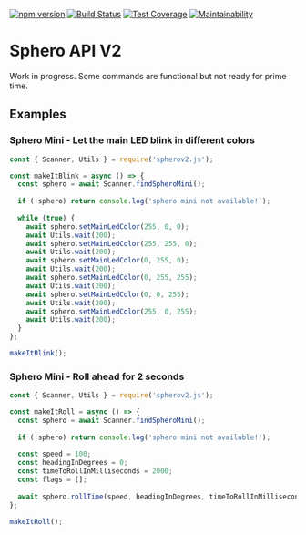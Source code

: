 [![npm version](https://img.shields.io/npm/v/spherov2.js.svg?style=flat)](https://www.npmjs.org/package/spherov2.js)
[![Build Status](https://travis-ci.org/igbopie/spherov2.js.svg?branch=master)](https://travis-ci.org/igbopie/spherov2.js)
[![Test Coverage](https://api.codeclimate.com/v1/badges/5c57b5d2addf2ea48c34/test_coverage)](https://codeclimate.com/github/igbopie/spherov2.js/test_coverage)
[![Maintainability](https://api.codeclimate.com/v1/badges/5c57b5d2addf2ea48c34/maintainability)](https://codeclimate.com/github/igbopie/spherov2.js/maintainability)
# Sphero API V2

Work in progress. Some commands are functional but not ready for prime time.

## Examples

### Sphero Mini - Let the main LED blink in different colors

```javascript
const { Scanner, Utils } = require('spherov2.js');

const makeItBlink = async () => {
  const sphero = await Scanner.findSpheroMini();
  
  if (!sphero) return console.log('sphero mini not available!');
  
  while (true) {
    await sphero.setMainLedColor(255, 0, 0);
    await Utils.wait(200);
    await sphero.setMainLedColor(255, 255, 0);
    await Utils.wait(200);
    await sphero.setMainLedColor(0, 255, 0);
    await Utils.wait(200);
    await sphero.setMainLedColor(0, 255, 255);
    await Utils.wait(200);
    await sphero.setMainLedColor(0, 0, 255);
    await Utils.wait(200);
    await sphero.setMainLedColor(255, 0, 255);
    await Utils.wait(200);
  }
};

makeItBlink();
```

### Sphero Mini - Roll ahead for 2 seconds
```javascript
const { Scanner, Utils } = require('spherov2.js');

const makeItRoll = async () => {
  const sphero = await Scanner.findSpheroMini();
  
  if (!sphero) return console.log('sphero mini not available!');
  
  const speed = 100;
  const headingInDegrees = 0;
  const timeToRollInMilliseconds = 2000;
  const flags = [];
  
  await sphero.rollTime(speed, headingInDegrees, timeToRollInMilliseconds, flags);
};

makeItRoll();
```